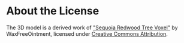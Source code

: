 # About the License

The 3D model is a derived work of ["Sequoia Redwood Tree
Voxel"](https://skfb.ly/6yCBo) by WaxFreeOintment, licensed under [Creative
Commons Attribution](http://creativecommons.org/licenses/by/4.0/).
